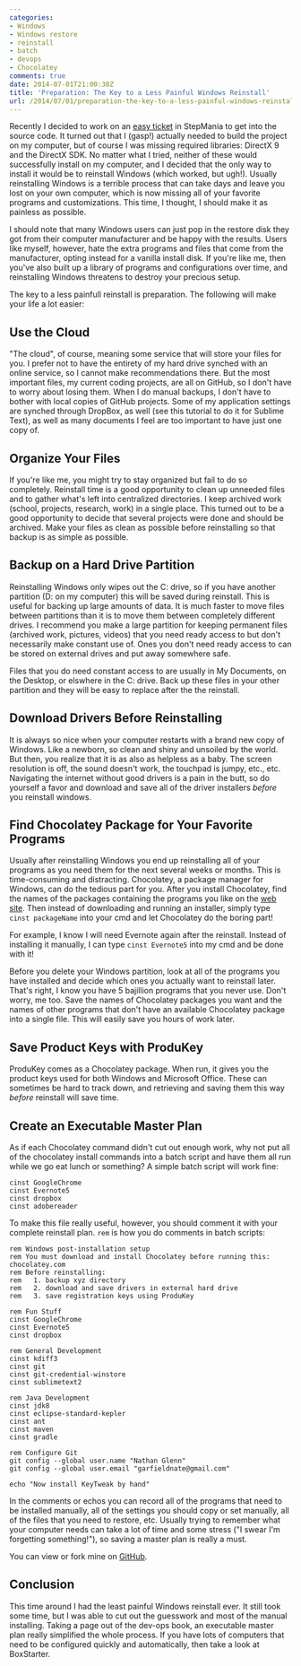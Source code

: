 ```yaml
---
categories:
- Windows
- Windows restore
- reinstall
- batch
- devops
- Chocolatey
comments: true
date: 2014-07-01T21:00:38Z
title: 'Preparation: The Key to a Less Painful Windows Reinstall'
url: /2014/07/01/preparation-the-key-to-a-less-painful-windows-reinstall/
---
```


Recently I decided to work on an [easy ticket](https://github.com/stepmania/stepmania/issues/196) in StepMania to get into the source code. It turned out that I (gasp!) actually needed to build the project on my computer, but of course I was missing required libraries: DirectX 9 and the DirectX SDK. No matter what I tried, neither of these would successfully install on my computer, and I decided that the only way to install it would be to reinstall Windows (which worked, but ugh!). Usually reinstalling Windows is a terrible process that can take days and leave you lost on your own computer, which is now missing all of your favorite programs and customizations. This time, I thought, I should make it as painless as possible.

I should note that many Windows users can just pop in the restore disk they got from their computer manufacturer and be happy with the results. Users like myself, however, hate the extra programs and files that come from the manufacturer, opting instead for a vanilla install disk. If you're like me, then you've also built up a library of programs and configurations over time, and reinstalling Windows threatens to destroy your precious setup.

The key to a less painfull reinstall is preparation. The following will make your life a lot easier:

## Use the Cloud

"The cloud", of course, meaning some service that will store your files for you. I prefer not to have the entirety of my hard drive synched with an online service, so I cannot make recommendations there. But the most important files, my current coding projects, are all on GitHub, so I don't have to worry about losing them. When I do manual backups, I don't have to bother with local copies of GitHub projects. Some of my application settings are synched through DropBox, as well (see this tutorial to do it for Sublime Text), as well as many documents I feel are too important to have just one copy of.

## Organize Your Files

If you're like me, you might try to stay organized but fail to do so completely. Reinstall time is a good opportunity to clean up unneeded files and to gather what's left into centralized directories. I keep archived work (school, projects, research, work) in a single place. This turned out to be a good opportunity to decide that several projects were done and should be archived. Make your files as clean as possible before reinstalling so that backup is as simple as possible.

## Backup on a Hard Drive Partition

Reinstalling Windows only wipes out the C: drive, so if you have another partition (D: on my computer) this will be saved during reinstall. This is useful for backing up large amounts of data. It is much faster to move files between partitions than it is to move them between completely different drives. I recommend you make a large partition for keeping permanent files (archived work, pictures, videos) that you need ready access to but don't necessarily make constant use of. Ones you don't need ready access to can be stored on external drives and put away somewhere safe.

Files that you do need constant access to are usually in My Documents, on the Desktop, or elswhere in the C: drive. Back up these files in your other partition and they will be easy to replace after the the reinstall.

## Download Drivers Before Reinstalling

It is always so nice when your computer restarts with a brand new copy of Windows. Like a newborn, so clean and shiny and unsoiled by the world. But then, you realize that it is as also as helpless as a baby. The screen resolution is off, the sound doesn't work, the touchpad is jumpy, etc., etc. Navigating the internet without good drivers is a pain in the butt, so do yourself a favor and download and save all of the driver installers *before* you reinstall windows.

## Find Chocolatey Package for Your Favorite Programs

Usually after reinstalling Windows you end up reinstalling all of your programs as you need them for the next several weeks or months. This is time-consuming and distracting. Chocolatey, a package manager for Windows, can do the tedious part for you. After you install Chocolatey, find the names of the packages containing the programs you like on the [web site](http://chocolatey.org/). Then instead of downloading and running an installer, simply type `cinst packageName` into your cmd and let Chocolatey do the boring part!

For example, I know I will need Evernote again after the reinstall. Instead of installing it manually, I can type `cinst Evernote5` into my cmd and be done with it!

Before you delete your Windows partition, look at all of the programs you have installed and decide which ones you actually want to reinstall later. That's right, I know you have 5 bajillion programs that you never use. Don't worry, me too. Save the names of Chocolatey packages you want and the names of other programs that don't have an available Chocolatey package into a single file. This will easily save you hours of work later.

## Save Product Keys with ProduKey

ProduKey comes as a Chocolatey package. When run, it gives you the product keys used for both Windows and Microsoft Office. These can sometimes be hard to track down, and retrieving and saving them this way *before* reinstall will save time.

## Create an Executable Master Plan

As if each Chocolatey command didn't cut out enough work, why not put all of the chocolatey install commands into a batch script and have them all run while we go eat lunch or something? A simple batch script will work fine:

```console
cinst GoogleChrome
cinst Evernote5
cinst dropbox
cinst adobereader
```

To make this file really useful, however, you should comment it with your complete reinstall plan. `rem` is how you do comments in batch scripts:

```console
rem Windows post-installation setup
rem You must download and install Chocolatey before running this: chocolatey.com
rem Before reinstalling:
rem   1. backup xyz directory
rem   2. download and save drivers in external hard drive
rem   3. save registration keys using ProduKey

rem Fun Stuff
cinst GoogleChrome
cinst Evernote5
cinst dropbox

rem General Development
cinst kdiff3
cinst git
cinst git-credential-winstore
cinst sublimetext2

rem Java Development
cinst jdk8
cinst eclipse-standard-kepler
cinst ant
cinst maven
cinst gradle

rem Configure Git
git config --global user.name "Nathan Glenn"
git config --global user.email "garfieldnate@gmail.com"

echo "Now install KeyTweak by hand"
```

In the comments or echos you can record all of the programs that need to be installed manually, all of the settings you should copy or set manually, all of the files that you need to restore, etc. Usually trying to remember what your computer needs can take a lot of time and some stress ("I swear I'm forgetting something!"), so saving a master plan is really a must.

You can view or fork mine on [GitHub](https://github.com/garfieldnate/windows_home_setup).

## Conclusion

This time around I had the least painful Windows reinstall ever. It still took some time, but I was able to cut out the guesswork and most of the manual installing. Taking a page out of the dev-ops book, an executable master plan really simplified the whole process. If you have lots of computers that need to be configured quickly and automatically, then take a look at BoxStarter.
